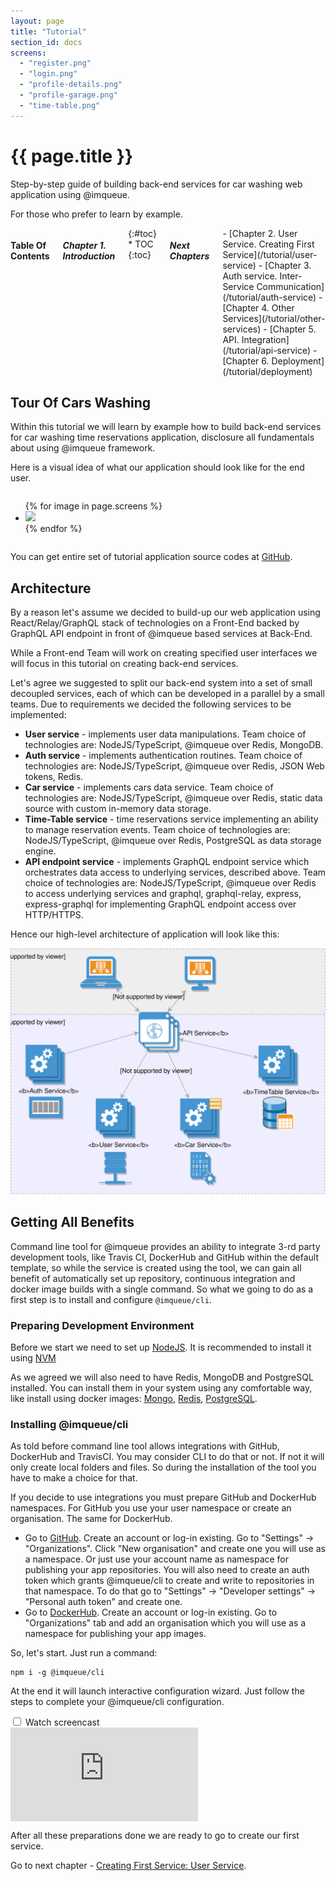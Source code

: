 ```yaml
---
layout: page
title: "Tutorial"
section_id: docs
screens:
  - "register.png"
  - "login.png"
  - "profile-details.png"
  - "profile-garage.png"
  - "time-table.png"
---
```


<div class="content">
    <div class="special-title centered-text">
        <i class="icon-book goldenrod-text"></i>
        <h1>{{ page.title }}</h1>
        <p>
            Step-by-step guide of building back-end services for car washing
            web application using @imqueue.
        </p>
        <p>
         For those who prefer to learn by example.
        </p>
        <p class="shortline"></p>
        <div class="spacing"></div>
    </div>
</div>
<div class="large-3 columns right panel radius toc" markdown="1">
<h4>Table Of Contents</h4>
<h5>Chapter 1. Introduction</h5>
{:#toc}
* TOC
{:toc}

<h5>Next Chapters</h5>
<div markdown="1">
 - [Chapter 2. User Service. Creating First Service](/tutorial/user-service)
 - [Chapter 3. Auth service. Inter-Service Communication](/tutorial/auth-service)
 - [Chapter 4. Other Services](/tutorial/other-services)
 - [Chapter 5. API. Integration](/tutorial/api-service)
 - [Chapter 6. Deployment](/tutorial/deployment)
</div>
</div>

## Tour Of Cars Washing

Within this tutorial we will learn by example how to build back-end services for
car washing time reservations application, disclosure all fundamentals about
using @imqueue framework.

Here is a visual idea of what our application should look like for the end user.

<div class="row">
<div class="large-8 columns">
    <ul data-orbit="">
        {% for image in page.screens %}
        <li>
            <img src="/images/tutorial/{{image}}">
        </li>
        {% endfor %}
    </ul>
</div>
</div>
<div class="row two spacing"></div>


You can get entire set of tutorial application source codes at
[GitHub](https://github.com/imqueue-sandbox).

## Architecture

By a reason let's assume we decided to build-up our web application using
React/Relay/GraphQL stack of technologies on a Front-End backed by
GraphQL API endpoint in front of @imqueue based services at Back-End.

While a Front-end Team will work on creating specified user interfaces we will
focus in this tutorial on creating back-end services.

Let's agree we suggested to split our back-end system into a set of small
decoupled services, each of which can be developed in a parallel by a small
teams. Due to requirements we decided the following services to be
implemented:

- **User service** - implements user data manipulations. Team choice of
  technologies are: NodeJS/TypeScript, @imqueue over Redis, MongoDB.
- **Auth service** - implements authentication routines. Team choice of
  technologies are: NodeJS/TypeScript, @imqueue over Redis, JSON Web tokens,
  Redis.
- **Car service** - implements cars data service. Team choice of technologies
  are: NodeJS/TypeScript, @imqueue over Redis, static data source with
  custom in-memory data storage.
- **Time-Table service** - time reservations service implementing an ability
  to manage reservation events. Team choice of technologies are:
  NodeJS/TypeScript, @imqueue over Redis, PostgreSQL as data storage engine.
- **API endpoint service** - implements GraphQL endpoint service which
  orchestrates data access to underlying services, described above. Team choice
  of technologies are: NodeJS/TypeScript, @imqueue over Redis to access underlying
  services and graphql, graphql-relay, express, express-graphql for implementing
  GraphQL endpoint access over HTTP/HTTPS.

Hence our high-level architecture of application will look like this:

<p style="text-align:center">
<img src="/images/tutorial/app-hla.svg" alt="App High Level Architecture" />
</p>

## Getting All Benefits

Command line tool for @imqueue provides an ability to integrate 3-rd party
development tools, like Travis CI, DockerHub and GitHub within the default
template, so while the service is created using the tool, we can gain all
benefit of automatically set up repository, continuous integration and docker
image builds with a single command. So what we going to do as a first step is
to install and configure `@imqueue/cli`.

### Preparing Development Environment

Before we start we need to set up [NodeJS](https://nodejs.org/). It is
recommended to install it using [NVM](https://github.com/creationix/nvm#installation)

As we agreed we will also need to have Redis, MongoDB and PostgreSQL
installed. You can install them in your system using any comfortable way, like
install using docker images:
[Mongo](https://hub.docker.com/_/mongo/),
[Redis](https://hub.docker.com/_/redis/),
[PostgreSQL](https://hub.docker.com/_/postgres/).

### Installing @imqueue/cli

As told before command line tool allows integrations with GitHub, DockerHub and
TravisCI. You may consider CLI to do that or not. If not it will only create
local folders and files. So during the installation of the tool you have to
make a choice for that.

If you decide to use integrations you must prepare GitHub and DockerHub
namespaces. For GitHub you use your user namespace or create an organisation.
The same for DockerHub.

- Go to [GitHub](https://github.com). Create an account or log-in existing.
  Go to "Settings" -> "Organizations". Click "New organisation" and
  create one you will use as a namespace. Or just use your account name as
  namespace for publishing your app repositories. You will also need
  to create an auth token which grants @imqueue/cli to create and write to
  repositories in that namespace. To do that go to "Settings" -> "Developer
  settings" -> "Personal auth token" and create one.
- Go to [DockerHub](https://hub.docker.com/). Create an account or log-in
  existing. Go to "Organizations" tab and add an organisation which you will
  use as a namespace for publishing your app images.

So, let's start. Just run a command:

~~~
npm i -g @imqueue/cli
~~~

At the end it will launch interactive configuration wizard. Just follow the
steps to complete your @imqueue/cli configuration.

<div class="row movie">
    <input type="checkbox" id="install-movie">
    <label for="install-movie" class="medium-12 columns">Watch screencast</label>
    <div class="medium-12 columns embed-container">
        <iframe
            src="https://www.youtube.com/embed/4zuAmpeDHM4"
            frameborder="0"
            allow="autoplay; encrypted-media"
            allowfullscreen>
        </iframe>
    </div>
</div>

After all these preparations done we are ready to go to create our first
service.

Go to next chapter - [Creating First Service: User Service](/tutorial/user-service).